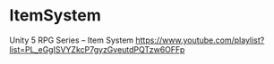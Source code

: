 # ItemSystem
Unity 5 RPG Series – Item System https://www.youtube.com/playlist?list=PL_eGgISVYZkcP7gyzGveutdPQTzw6OFFp
